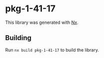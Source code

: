 # pkg-1-41-17

This library was generated with [Nx](https://nx.dev).

## Building

Run `nx build pkg-1-41-17` to build the library.
